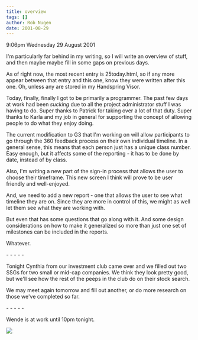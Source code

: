 ```yaml
---
title: overview
tags: []
author: Rob Nugen
date: 2001-08-29
---
```


<p class=date>9:06pm Wednesday 29 August 2001</p>

<p>I'm particularly far behind in my writing, so I
will write an overview of stuff, and then maybe maybe
fill in some gaps on previous days.</p>

<p>As of right now, the most recent entry is
25today.html, so if any more appear between that entry
and this one, know they were written after this one. 
Oh, unless any are stored in my Handspring Visor.</p>

<p>Today, finally, finally I got to be primarily a
programmer.  The past few days at work had been
<em>sucking</em> due to all the project administrator
stuff I was having to do.  Super thanks to Patrick for
taking over a lot of that duty.  Super thanks to Karla
and my job in general for supporting the concept of
allowing people to do what they enjoy doing.</p>

<p>The current modification to G3 that I'm working on
will allow participants to go through the 360 feedback
process on their own individual timeline.  In a
general sense, this means that each person just has a
unique class number.  Easy enough, but it affects some
of the reporting - it has to be done by date, instead
of by class.</p>

<p>Also, I'm writing a new part of the sign-in process
that allows the user to choose their timeframe.  This
new screen I think will prove to be user friendly and
well-enjoyed.</p>

<p>And, we need to add a new report - one that allows
the user to see what timeline they are on.  Since they
are more in control of this, we might as well let them
see what they are working with.</p>

<p>But even that has some questions that go along with
it.  And some design considerations on how to make it
generalized so more than just one set of milestones
can be included in the reports.</p>

<p>Whatever.</p>

<p>- - - - -</p>

<p>Tonight Cynthia from our investment club came over
and we filled out two SSGs for two small or mid-cap
companies.  We think they look pretty good, but we'll
see how the rest of the peeps in the club do on their
stock search.</p>

<p>We may meet again tomorrow and fill out another, or
do more research on those we've completed so far.</p>

<p>- - - - -</p>

<p>Wende is at work until 10pm tonight.</p>

<p><img src="/images/rob/wL-ROB.gif"/></p>
